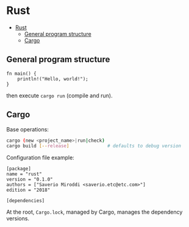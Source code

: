 # Rust

- [Rust](#rust)
  - [General program structure](#general-program-structure)
  - [Cargo](#cargo)

## General program structure

```golang
fn main() {
    println!("Hello, world!");
}
```

then execute `cargo run` (compile and run).

## Cargo

Base operations:

```sh
cargo (new <project_name>|run|check)
cargo build [--release]              # defaults to debug version
```

Configuration file example:

```
[package]
name = "rust"
version = "0.1.0"
authors = ["Saverio Miroddi <saverio.etc@etc.com>"]
edition = "2018"

[dependencies]
```

At the root, `Cargo.lock`, managed by Cargo, manages the dependency versions.
